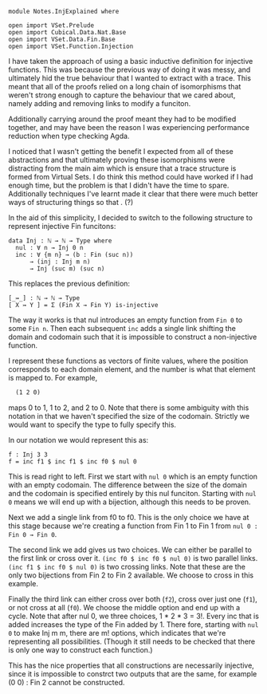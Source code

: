 ```
module Notes.InjExplained where

open import VSet.Prelude
open import Cubical.Data.Nat.Base
open import VSet.Data.Fin.Base
open import VSet.Function.Injection
```

I have taken the approach of using a basic inductive definition for
injective functions. This was because the previous way of doing it was
messy, and ultimately hid the true behaviour that I wanted to extract
with a trace. This meant that all of the proofs relied on a long chain
of isomorphisms that weren't strong enough to capture the behaviour
that we cared about, namely adding and removing links to modify a
funciton.

Additionally carrying around the proof meant they had to be modified
together, and may have been the reason I was experiencing performance
reduction when type checking Agda.

I noticed that I wasn't getting the benefit I expected from all of
these abstractions and that ultimately proving these isomorphisms were
distracting from the main aim which is ensure that a trace structure
is formed from Virtual Sets. I do think this method could have worked
if I had enough time, but the problem is that I didn't have the time
to spare. Additionally techniques I've learnt made it clear that
there were much better ways of structuring things so that . (?)

In the aid of this simplicity, I decided to switch to the following
structure to represent injective Fin funcitons:

```
data Inj : ℕ → ℕ → Type where
  nul : ∀ n → Inj 0 n
  inc : ∀ {m n} → (b : Fin (suc n))
      → (inj : Inj m n)
      → Inj (suc m) (suc n)
```

This replaces the previous definition:

```
[_↣_] : ℕ → ℕ → Type
[ X ↣ Y ] = Σ (Fin X → Fin Y) is-injective
```

The way it works is that nul introduces an empty function from `Fin 0`
to some `Fin n`. Then each subsequent `inc` adds a single link
shifting the domain and codomain such that it is impossible to
construct a non-injective function.

I represent these functions as vectors of finite values, where the
position corresponds to each domain element, and the number is what that
element is mapped to. For example,

```txt
  (1 2 0)
```

maps 0 to 1, 1 to 2, and 2 to 0. Note that there is some ambiguity
with this notation in that we haven't specified the size of the
codomain. Strictly we would want to specify the type to fully specify
this.

In our notation we would represent this as:

```
f : Inj 3 3
f = inc f1 $ inc f1 $ inc f0 $ nul 0
```

This is read right to left. First we start with `nul 0` which is an
empty function with an empty codomain. The difference between the size
of the domain and the codomain is specified entirely by this nul
funciton. Starting with `nul 0` means we will end up with a bijection,
although this needs to be proven.

Next we add a single link from f0 to f0. This is the only choice we
have at this stage because we're creating a function from Fin 1 to Fin
1 from `nul 0 : Fin 0 → Fin 0`.

The second link we add gives us two choices. We can either be parallel
to the first link or cross over it. `(inc f0 $ inc f0 $ nul 0)` is two
parallel links. `(inc f1 $ inc f0 $ nul 0)` is two crossing
links. Note that these are the only two bijections from Fin 2 to Fin 2
available. We choose to cross in this example.

Finally the third link can either cross over both (`f2`), cross over just
one (`f1`), or not cross at all (`f0`). We choose the middle option
and end up with a cycle. Note that after nul 0, we three choices, 1 *
2 * 3 = 3!. Every inc that is added increases the type of the Fin
added by 1. There fore, starting with `nul 0` to make Inj m m, there
are m! options, which indicates that we're representing all
possibilities. (Though it still needs to be checked that there is only
one way to construct each function.)

This has the nice properties that all constructions are necessarily
injective, since it is impossible to constrct two outputs that are the
same, for example (0 0) : Fin 2 cannot be constructed.


